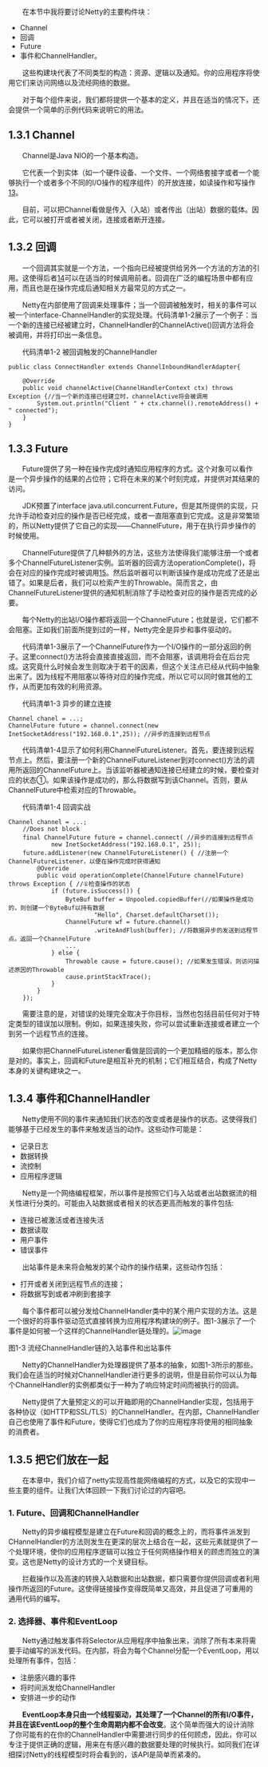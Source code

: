 &emsp;&emsp;在本节中我将要讨论Netty的主要构件块：

- Channel
- 回调
- Future
- 事件和ChannelHandler。

&emsp;&emsp;这些构建块代表了不同类型的构造：资源、逻辑以及通知。你的应用程序将使用它们来访问网络以及流经网络的数据。

&emsp;&emsp;对于每个组件来说，我们都将提供一个基本的定义，并且在适当的情况下，还会提供一个简单的示例代码来说明它的用法。

## 1.3.1 Channel

&emsp;&emsp;Channel是Java NIO的一个基本构造。

&emsp;&emsp;它代表一个到实体（如一个硬件设备、一个文件、一个网络套接字或者一个能够执行一个或者多个不同的I/O操作的程序组件）的开放连接，如读操作和写操作[13](备注)。

&emsp;&emsp;目前，可以把Channel看做是传入（入站）或者传出（出站）数据的载体。因此，它可以被打开或者被关闭，连接或者断开连接。

## 1.3.2 回调

&emsp;&emsp;一个回调其实就是一个方法，一个指向已经被提供给另外一个方法的方法的引用。这使得后者[14](备注)可以在适当的时候调用前者。回调在广泛的编程场景中都有应用，而且也是在操作完成后通知相关方最常见的方式之一。

&emsp;&emsp;Netty在内部使用了回调来处理事件；当一个回调被触发时，相关的事件可以被一个interface-ChannelHandler的实现处理。代码清单1-2展示了一个例子：当一个新的连接已经被建立时，ChannelHandler的ChannelActive()回调方法将会被调用，并将打印出一条信息。

&emsp;&emsp;代码清单1-2 被回调触发的ChannelHandler
```
public class ConnectHandler extends ChannelInboundHandlerAdapter{

    @Override
    public void channelActive(ChannelHandlerContext ctx) throws Exception {//当一个新的连接已经建立时，channelActive将会被调用
        System.out.println("Client " + ctx.channel().remoteAddress() + " connected");
    }
}
```

## 1.3.3 Future

&emsp;&emsp;Future提供了另一种在操作完成时通知应用程序的方式。这个对象可以看作是一个异步操作的结果的占位符；它将在未来的某个时刻完成，并提供对其结果的访问。

&emsp;&emsp;JDK预置了interface java.util.concurrent.Future，但是其所提供的实现，只允许手动检查对应的操作是否已经完成，或者一直阻塞直到它完成。这是非常繁琐的，所以Netty提供了它自己的实现——ChannelFuture，用于在执行异步操作的时候使用。

&emsp;&emsp;ChannelFuture提供了几种额外的方法，这些方法使得我们能够注册一个或者多个ChannelFutureListener实例。监听器的回调方法operationComplete()，将会在对应的操作完成时被调用[15](备注)。然后监听器可以判断该操作是成功完成了还是出错了。如果是后者，我们可以检索产生的Throwable。简而言之，由ChannelFutureListener提供的通知机制消除了手动检查对应的操作是否完成的必要。

&emsp;&emsp;每个Netty的出站I/O操作都将返回一个ChannelFuture；也就是说，它们都不会阻塞。正如我们前面所提到过的一样，Netty完全是异步和事件驱动的。

&emsp;&emsp;代码清单1-3展示了一个ChannelFuture作为一个I/O操作的一部分返回的例子。这里connect()方法将会直接直接返回，而不会阻塞，该调用将会在后台完成。这究竟什么时候会发生则取决于若干的因素，但这个关注点已经从代码中抽象出来了。因为线程不用阻塞以等待对应的操作完成，所以它可以同时做其他的工作，从而更加有效的利用资源。

&emsp;&emsp;代码清单1-3 异步的建立连接
```
Channel chanel = ...;
ChannelFuture future = channel.connect(new InetSocketAddress("192.168.0.1",25)); //异步的连接到远程节点
```

&emsp;&emsp;代码清单1-4显示了如何利用ChannelFutureListener。首先，要连接到远程节点上。然后，要注册一个新的ChannelFutureListener到对connect()方法的调用所返回的ChannelFuture上。当该监听器被通知连接已经建立的时候，要检查对应的状态①。如果该操作是成功的，那么将数据写到该Channel。否则，要从ChannelFuture中检索对应的Throwable。

&emsp;&emsp;代码清单1-4 回调实战
```
Channel channel = ...;
    //Does not block
    final ChannelFuture future = channel.connect( //异步的连接到远程节点
            new InetSocketAddress("192.168.0.1", 25));
    future.addListener(new ChannelFutureListener() { //注册一个ChannelFutureListener，以便在操作完成时获得通知
        @Override
        public void operationComplete(ChannelFuture channelFuture) throws Exception { //①检查操作的状态
            if (future.isSuccess()) {
                ByteBuf buffer = Unpooled.copiedBuffer(//如果操作是成功的，则创建一个ByteBuf以持有数据
                        "Hello", Charset.defaultCharset());
                ChannelFuture wf = future.channel()
                        .writeAndFlush(buffer); //将数据异步的发送到远程节点。返回一个ChannelFuture
                ...
            } else {
                Throwable cause = future.cause(); //如果发生错误，则访问描述原因的Throwable
                cause.printStackTrace();
            }
        }
    });
```
&emsp;&emsp;需要注意的是，对错误的处理完全取决于你目标，当然也包括目前任何对于特定类型的错误加以限制。例如，如果连接失败，你可以尝试重新连接或者建立一个到另一个远程节点的连接。

&emsp;&emsp;如果你把ChannelFutureListener看做是回调的一个更加精细的版本，那么你是对的。事实上，回调和Future是相互补充的机制；它们相互结合，构成了Netty本身的关键构建块之一。

## 1.3.4 事件和ChannelHandler

&emsp;&emsp;Netty使用不同的事件来通知我们状态的改变或者是操作的状态。这使得我们能够基于已经发生的事件来触发适当的动作。这些动作可能是：

- 记录日志
- 数据转换
- 流控制
- 应用程序逻辑

&emsp;&emsp;Netty是一个网络编程框架，所以事件是按照它们与入站或者出站数据流的相关性进行分类的。可能由入站数据或者相关的状态更高而触发的事件包括:

- 连接已被激活或者连接失活
- 数据读取
- 用户事件
- 错误事件

&emsp;&emsp;出站事件是未来将会触发的某个动作的操作结果，这些动作包括：

- 打开或者关闭到远程节点的连接；
- 将数据写到或者冲刷到套接字

&emsp;&emsp;每个事件都可以被分发给ChannelHandler类中的某个用户实现的方法。这是一个很好的将事件驱动范式直接转换为应用程序构建块的例子。图1-3展示了一个事件是如何被一个这样的ChannelHandler链处理的。![image](http://write.epubit.com.cn/api/storage/getbykey/screenshow?key=17046ddaad6588586cd0)

图1-3 流经ChannelHandler链的入站事件和出站事件

&emsp;&emsp;Netty的ChannelHandler为处理器提供了基本的抽象，如图1-3所示的那些。我们会在适当的时候对ChannelHandler进行更多的说明，但是目前你可以认为每个ChannelHandler的实例都类似于一种为了响应特定时间而被执行的回调。

&emsp;&emsp;Netty提供了大量预定义的可以开箱即用的ChannelHandler实现，包括用于各种协议（如HTTP和SSL/TLS）的ChannelHandler。在内部，ChannelHandler自己也使用了事件和Future，使得它们也成为了你的应用程序将使用的相同抽象的消费者。

## 1.3.5 把它们放在一起

&emsp;&emsp;在本章中，我们介绍了netty实现高性能网络编程的方式，以及它的实现中一些主要的组件。让我们大体回顾一下我们讨论过的内容吧。

### 1. Future、回调和ChannelHandler

&emsp;&emsp;Netty的异步编程模型是建立在Future和回调的概念上的，而将事件派发到CHannelHandler的方法则发生在更深的层次上结合在一起，这些元素就提供了一个处理环境，使你的应用程序逻辑可以独立于任何网络操作相关的顾虑而独立的演变。这也是Netty的设计方式的一个关键目标。

&emsp;&emsp;拦截操作以及高速的转换入站数据和出站数据，都只需要你提供回调或者利用操作所返回的Future。这使得链接操作变得既简单又高效，并且促进了可重用的通用代码的编写。

### 2. 选择器、事件和EventLoop

&emsp;&emsp;Netty通过触发事件将Selector从应用程序中抽象出来，消除了所有本来将需要手动编写的派发代码。在内部，将会为每个Channel分配一个EventLoop，用以处理所有事件，包括：

- 注册感兴趣的事件
- 将时间派发给ChannelHandler
- 安排进一步的动作

&emsp;&emsp;**EventLoop本身只由一个线程驱动，其处理了一个Channel的所有I/O事件，并且在该EventLoop的整个生命周期内都不会改变**。这个简单而强大的设计消除了你可能有的在你的ChannelHandler中需要进行同步的任何顾虑，因此，你可以专注于提供正确的逻辑，用来在有感兴趣的数据要处理的时候执行。如同我们在详细探讨Netty的线程模型时将会看到的，该API是简单而紧凑的。
